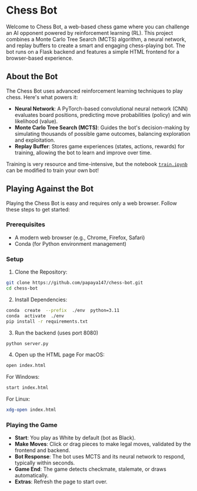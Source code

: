 
# Chess Bot
Welcome to Chess Bot, a web-based chess game where you can challenge an AI opponent powered by reinforcement learning (RL). This project combines a Monte Carlo Tree Search (MCTS) algorithm, a neural network, and replay buffers to create a smart and engaging chess-playing bot. The bot runs on a Flask backend and features a simple HTML frontend for a browser-based experience.

## About the Bot
The Chess Bot uses advanced reinforcement learning techniques to play chess. Here's what powers it:
-   **Neural Network**: A PyTorch-based convolutional neural network (CNN) evaluates board positions, predicting move probabilities (policy) and win likelihood (value).
-   **Monte Carlo Tree Search (MCTS)**: Guides the bot's decision-making by simulating thousands of possible game outcomes, balancing exploration and exploitation.
-   **Replay Buffer**: Stores game experiences (states, actions, rewards) for training, allowing the bot to learn and improve over time.

Training is very resource and time-intensive, but the notebook [`train.ipynb`](https://github.com/papaya147/chess-bot/blob/main/train.ipynb) can be modified to train your own bot!

## Playing Against the Bot
Playing the Chess Bot is easy and requires only a web browser. Follow these steps to get started:
### Prerequisites

-   A modern web browser (e.g., Chrome, Firefox, Safari)
-   Conda (for Python environment management)

### Setup
1. Clone the Repository:
```bash
git clone https://github.com/papaya147/chess-bot.git
cd chess-bot
```
2. Install Dependencies:
```bash
conda  create  --prefix  ./env  python=3.11
conda  activate  ./env
pip install -r requirements.txt
```
3. Run the backend (uses port 8080)
```bash
python server.py
```
4. Open up the HTML page
For macOS:
```bash
open index.html
```
For Windows:
```bash
start index.html
```
For Linux:
```bash
xdg-open index.html
```

### Playing the Game
-   **Start**: You play as White by default (bot as Black).
-   **Make Moves**: Click or drag pieces to make legal moves, validated by the frontend and backend.
-   **Bot Response**: The bot uses MCTS and its neural network to respond, typically within seconds.
-   **Game End**: The game detects checkmate, stalemate, or draws automatically.
-   **Extras**: Refresh the page to start over.

